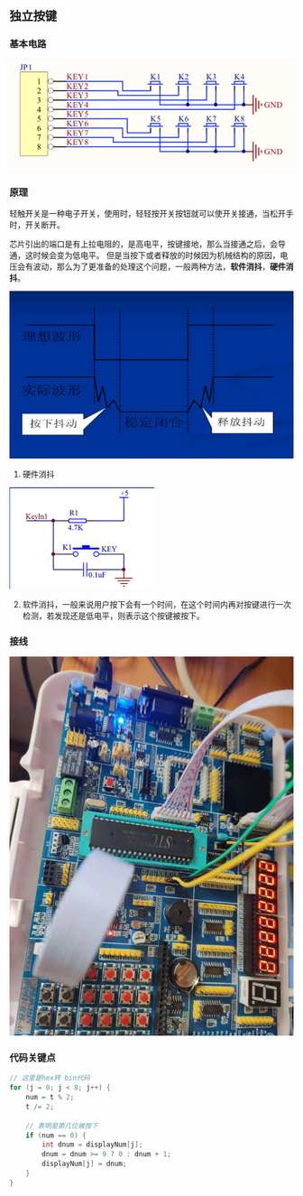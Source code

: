 ## 独立按键

### 基本电路

![电路图](./images/circuit.png)

### 原理

轻触开关是一种电子开关，使用时，轻轻按开关按钮就可以使开关接通，当松开手时，开关断开。

芯片引出的端口是有上拉电阻的，是高电平，按键接地，那么当接通之后，会导通，这时候会变为低电平。 但是当按下或者释放的时候因为机械结构的原因，电压会有波动，那么为了更准备的处理这个问题，一般两种方法，**软件消抖**，**硬件消抖**。

![img.png](images/oscillogram.png)

1. 硬件消抖

![硬件消抖电路图](./images/hardware-filter-circuit.png)

2. 软件消抖，一般来说用户按下会有一个时间，在这个时间内再对按键进行一次检测，若发现还是低电平，则表示这个按键被按下。

### 接线

![接线](./images/connect.jpeg)

### 代码关键点

```c
// 这里是hex转 bin代码
for (j = 0; j < 8; j++) {
    num = t % 2;
    t /= 2;

    // 表明是第几位被按下
    if (num == 0) {
        int dnum = displayNum[j];
        dnum = dnum >= 9 ? 0 : dnum + 1;
        displayNum[j] = dnum;
    }
}
```